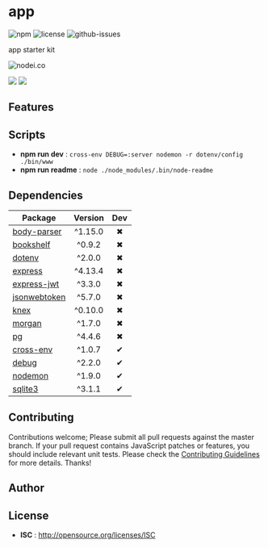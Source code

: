 # app

![npm](https://img.shields.io/npm/v/app.svg) ![license](https://img.shields.io/npm/l/app.svg) ![github-issues](https://img.shields.io/github/issues/n-j-m/app.svg)

app starter kit

![nodei.co](https://nodei.co/npm/app.png?downloads=true&downloadRank=true&stars=true)

![](https://david-dm.org/n-j-m/app/status.svg)
![](https://david-dm.org/n-j-m/app/dev-status.svg)

## Features

## Scripts

 - **npm run dev** : `cross-env DEBUG=:server nodemon -r dotenv/config ./bin/www`
 - **npm run readme** : `node ./node_modules/.bin/node-readme`

## Dependencies

Package | Version | Dev
--- |:---:|:---:
[body-parser](https://www.npmjs.com/package/body-parser) | ^1.15.0 | ✖
[bookshelf](https://www.npmjs.com/package/bookshelf) | ^0.9.2 | ✖
[dotenv](https://www.npmjs.com/package/dotenv) | ^2.0.0 | ✖
[express](https://www.npmjs.com/package/express) | ^4.13.4 | ✖
[express-jwt](https://www.npmjs.com/package/express-jwt) | ^3.3.0 | ✖
[jsonwebtoken](https://www.npmjs.com/package/jsonwebtoken) | ^5.7.0 | ✖
[knex](https://www.npmjs.com/package/knex) | ^0.10.0 | ✖
[morgan](https://www.npmjs.com/package/morgan) | ^1.7.0 | ✖
[pg](https://www.npmjs.com/package/pg) | ^4.4.6 | ✖
[cross-env](https://www.npmjs.com/package/cross-env) | ^1.0.7 | ✔
[debug](https://www.npmjs.com/package/debug) | ^2.2.0 | ✔
[nodemon](https://www.npmjs.com/package/nodemon) | ^1.9.0 | ✔
[sqlite3](https://www.npmjs.com/package/sqlite3) | ^3.1.1 | ✔


## Contributing

Contributions welcome; Please submit all pull requests against the master branch. If your pull request contains JavaScript patches or features, you should include relevant unit tests. Please check the [Contributing Guidelines](contributng.md) for more details. Thanks!

## Author



## License

 - **ISC** : http://opensource.org/licenses/ISC